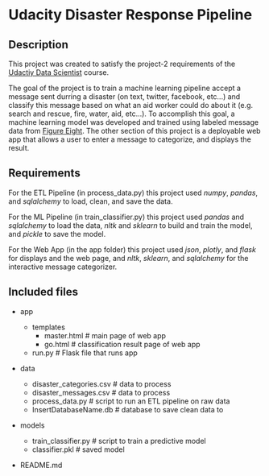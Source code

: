 # Udacity Disaster Response Pipeline #


## Description ##

This project was created to satisfy the project-2 requirements of the [Udactiy Data Scientist](https://www.udacity.com/course/data-scientist-nanodegree--nd025) course.

The goal of the project is to train a machine learning pipeline accept a message sent durring a disaster (on text, twitter, facebook, etc...) and classify this message based on what an aid worker could do about it (e.g. search and rescue, fire, water, aid, etc...). To accomplish this goal, a machine learning model was developed and trained using labeled message data from [Figure Eight](https://www.figure-eight.com/). The other section of this project is a deployable web app that allows a user to enter a message to categorize, and displays the result.


## Requirements ##

For the ETL Pipeline (in process_data.py) this project used *numpy*, *pandas*, and *sqlalchemy* to load, clean, and save the data.

For the ML Pipeline (in train_classifier.py) this project used *pandas* and *sqlalchemy* to load the data, *nltk* and *sklearn* to build and train the model, and *pickle* to save the model.

For the Web App (in the app folder) this project used *json*, *plotly*, and *flask* for displays and the web page, and *nltk*, *sklearn*, and *sqlalchemy* for the interactive message categorizer.


## Included files ##

- app
	- templates
		- master.html  # main page of web app
		- go.html  # classification result page of web app
	- run.py  # Flask file that runs app

- data
	- disaster_categories.csv  # data to process 
	- disaster_messages.csv  # data to process
	- process_data.py  # script to run an ETL pipeline on raw data
	- InsertDatabaseName.db   # database to save clean data to

- models
	- train_classifier.py  # script to train a predictive model
	- classifier.pkl  # saved model 

- README.md